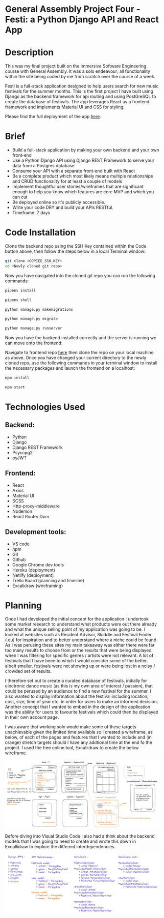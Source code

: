 # General Assembly Project Four - Festi: a Python Django API and React App

# Description
This was my final project built on the Immersive Software Engineering course with General Assembly. It was a solo endeavour; all functionality within the site being coded by me from scratch over the course of a week. 

Festi is a full-stack application designed to help users search for new music festivals for the summer months. This is the first project I have built using Django as the backend framework for api routing and using PostGreSQL to create the database of festivals. The app leverages React as a frontend framework and implements Material UI and CSS for styling. 

Please find the full deployment of the app [here](https://festi-front-end.netlify.app/).

# Brief

- Build a full-stack application by making your own backend and your own front-end
- Use a Python Django API using Django REST Framework to serve your data from a Postgres database
- Consume your API with a separate front-end built with React
- Be a complete product which most likely means multiple relationships and CRUD functionality for at least a couple of models
- Implement thoughtful user stories/wireframes that are significant enough to help you know which features are core MVP and which you can cut
- Be deployed online so it's publicly accessible.
- Write your code DRY and build your APIs RESTful.
- Timeframe: 7 days

# Code Installation

Clone the backend repo using the SSH Key contained within the Code button above, then follow the steps below in a local Terminal window:

```sh
git clone <COPIED_SSH_KEY>
cd <Newly cloned git repo>
```
Now you have navigated into the cloned git repo you can run the following commands:

```sh
pipenv install
```
```sh
pipenv shell
```
```sh
python manage.py makemigrations
```
```sh
python manage.py migrate
```
```sh
python manage.py runserver
```

Now you have the backend installed correctly and the server is running we can move onto the frontend:

Navigate to frontend repo [here](https://github.com/wyndhams/ga-project-4-frontend) then clone the repo on your local machine as above. Once you have changed your current directory to the newly cloned repo, use the following commands in your terminal window to install the necessary packages and launch the frontend on a localhost:

```sh
npm install
```
```sh
npm start
```

# Technologies Used
## Backend:
- Python
- Django
- Django REST Framework
- Psycopg2
- pyJWT

## Frontend:
- React
- Axios
- Material UI
- SCSS
- Http-proxy-middleware
- Nodemon
- React Router Dom

## Development tools:
- VS code
- npm
- Git
- Github
- Google Chrome dev tools
- Heroku (deployment)
- Netlify (deployment)
- Trello Board (planning and timeline)
- Excalidraw (wireframing)

# Planning

Once I had developed the initial concept for the application I undertook some market research to understand what products were out there already and what the unique selling point of my application was going to be. I looked at websites such as Resident Advisor, Skiddle and Festival Finder (.eu) for inspiration and to better understand where a niche could be found. As I was perusing these sites my main takeaway was either there were far too many results to choose from or the results that were being displayed when I was filtering for specific genres / artists were not relevant. A lot of festivals that I have been to which I would consider some of the better, albeit smaller, festivals were not showing up or were being lost in a noisy / crowded set of results. 

I therefore set out to create a curated database of festivals, initially for electronic dance music (as this is my own area of interest / passion), that could be perused by an audience to find a new festival for the summer. I also wanted to display information about the festival including location, cost, size, time of year etc. in order for users to make an informed decision. Another concept that I wanted to embed in the design of the application was the ability for users to favourite festivals which could then be displayed in their own account page. 

I was aware that working solo would make some of these targets unachievable given the limited time available so I created a wireframe, as below, of each of the pages and features that I wanted to include and (in orange) stretch targets should I have any addtional time at the end fo the project. I used the free online tool, Excallidraw to create the below wireframe.

<img src="./README_images/excalidraw-wireframe.png">

Before diving into Visual Studio Code I also had a think about the backend models that I was going to need to create and wrote this down in Excallidraw to explore the different interdependencies. 

<img src="./README_images/app-relationships.png">

